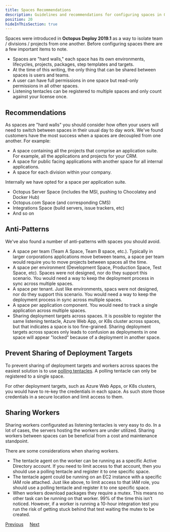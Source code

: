 ```yaml
---
title: Spaces Recommendations
description: Guidelines and recommendations for configuring spaces in Octopus Deploy.
position: 20
hideInThisSection: true
---
```


Spaces were introduced in **Octopus Deploy 2019.1** as a way to isolate team / divisions / projects from one another.  Before configuring spaces there are a few important items to note.

- Spaces are "hard walls," each space has its own environments, lifecycles, projects, packages, step templates and targets.
- At the time of this writing, the only thing that can be shared between spaces is users and teams.
- A user can have full permissions in one space but read-only permissions in all other spaces.
- Listening tentacles can be registered to multiple spaces and only count against your license once.

## Recommendations

As spaces are "hard walls" you should consider how often your users will need to switch between spaces in their usual day to day work.  We've found customers have the most success when a spaces are decoupled from one another.  For example:

- A space containing all the projects that comprise an application suite.  For example, all the applications and projects for your CRM.
- A space for public facing applications with another space for all internal applications.
- A space for each division within your company.

Internally we have opted for a space per application suite.

- Octopus Server Space (includes the MSI, pushing to Chocolatey and Docker Hub)
- Octopus.com Space (and corresponding CMS)
- Integrations Space (build servers, issue trackers, etc)
- And so on

## Anti-Patterns

We've also found a number of anti-patterns with spaces you should avoid.

- A space per team (Team A Space, Team B space, etc.).  Typically in larger corporations applications move between teams, a space per team would require you to move projects between spaces all the time.
- A space per environment (Development Space, Production Space, Test Space, etc).  Spaces were not designed, nor do they support this scenario.  You would need a way to keep the deployment process in sync across multiple spaces.
- A space per tenant.  Just like environments, spacs were not designed, nor do they support this scenario.  You would need a way to keep the deployment process in sync across multiple spaces.
- A space per application component.  You would need to track a single application across multiple spaces.
- Sharing deployment targets across spaces.  It is possible to register the same listening tentacle, Azure Web App, or K8s cluster across spaces, but that indicates a space is too fine-grained.  Sharing deployment targets across spaces only leads to confusion as deployments in one space will appear "locked" because of a deployment in another space.

## Prevent Sharing of Deployment Targets

To prevent sharing of deployment targets and workers across spaces the easiest solution is to use [polling tentacles](/docs/infrastructure/deployment-targets/windows-targets/tentacle-communication.md).  A polling tentacle can only be registered to a single space.

For other deployment targets, such as Azure Web Apps, or K8s clusters, you would have to re-key the credentials in each space.  As such store those credentials in a secure location and limit access to them.

## Sharing Workers

Sharing workers configurated as listening tentacles is very easy to do.  In a lot of cases, the servers hosting the workers are under utilized.  Sharing workers between spaces can be beneficial from a cost and maintenance standpoint.

There are some considerations when sharing workers.
- The tentacle agent on the worker can be running as a specific Active Directory account.  If you need to limit access to that account, then you should use a polling tentacle and register it to one specific space.
- The tentacle agent could be running on an EC2 instance with a specific IAM role attached.  Just like above, to limit access to that IAM role, you should use a polling tentacle and register it to one specific space.
- When workers download packages they require a mutex.  This means no other task can be running on that worker.  99% of the time this isn't noticed.  However, if a worker is running a 10-hour integration test you run the risk of getting stuck behind that test waiting the mutex to be created.

<span><a class="btn btn-outline-dark" href="/docs/getting-started/best-practices/installation-guidelines">Previous</a></span>&nbsp;&nbsp;&nbsp;&nbsp;&nbsp;<span><a class="btn btn-success" href="/docs/getting-started/best-practices/worker-configuration">Next</a></span>